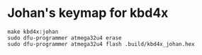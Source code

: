 # Johan's keymap for kbd4x

```
make kbd4x:johan
sudo dfu-programmer atmega32u4 erase
sudo dfu-programmer atmega32u4 flash .build/kbd4x_johan.hex 
```
